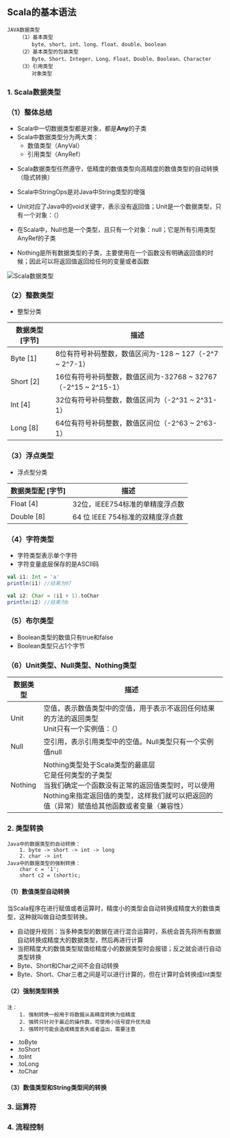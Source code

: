 ## Scala的基本语法

```
JAVA数据类型
	（1）基本类型
		byte、short、int、long、float、double、boolean
	（2）基本类型的包装类型
		Byte、Short、Integer、Long、Float、Double、Boolean、Character
	（3）引用类型
		对象类型
```

### 1. Scala数据类型

### （1）整体总结

- Scala中一切数据类型都是对象，都是**Any**的子类
- Scala中数据类型分为两大类：
  - 数值类型（AnyVal）
  - 引用类型（AnyRef）

<!--注：不管是数值类型还是引用类型，都是对象-->

- Scala数据类型任然遵守，低精度的数值类型向高精度的数值类型的自动转换（隐式转换）

- Scala中StringOps是对Java中String类型的增强

- Unit对应了Java中的void关键字，表示没有返回值；Unit是一个数据类型，只有一个对象：（）

- 在Scala中，Null也是一个类型，且只有一个对象：null；它是所有引用类型AnyRef的子类

- Nothing是所有数据类型的子类，主要使用在一个函数没有明确返回值的时候；因此可以将返回值返回给任何的变量或者函数

<img src="E:\CharlieTao.github.sources\BigData\Pictures\Scala\Scala数据类型\Scala数据类型.jpg" alt="Scala数据类型"  />



### （2）整数类型

- 整型分类

| 数据类型 [字节] | 描述                                                         |
| --------------- | ------------------------------------------------------------ |
| Byte [1]        | 8位有符号补码整数，数值区间为-128 ~ 127（-2^7 ~ 2^7-1）      |
| Short [2]       | 16位有符号补码整数，数值区间为-32768 ~ 32767（-2^15 ~ 2^15-1） |
| Int [4]         | 32位有符号补码整数，数值区间为（-2^31 ~ 2^31-1）             |
| Long [8]        | 64位有符号补码整数，数值区间位（-2^63 ~ 2^63-1）             |

<!--注：2^10 = 1K	2^20 = 1M	2^30 = 1G-->

### （3）浮点类型

- 浮点型分类

| 数据类型配 [字节] | 描述                             |
| ----------------- | -------------------------------- |
| Float [4]         | 32位，IEEE754标准的单精度浮点数  |
| Double [8]        | 64 位 IEEE 754标准的双精度浮点数 |

<!--注：在Scala中默认整数是Int类型，小数是Double类型-->

### （4）字符类型

- 字符类型表示单个字符
- 字符变量底层保存的是ASCII码

```scala
val i1: Int = 'a'
println(i1)	//结果为97

val i2: Char = (i1 + 1).toChar
println(i2)	//结果为b
```

### （5）布尔类型

- Boolean类型的数值只有true和false
- Boolean类型只占1个字节

### （6）Unit类型、Null类型、Nothing类型

| 数据类型 | 描述                                                         |
| -------- | ------------------------------------------------------------ |
| Unit     | 空值，表示数值类型中的空值，用于表示不返回任何结果的方法的返回类型<br />Unit只有一个实例值：（） |
| Null     | 空引用，表示引用类型中的空值。Null类型只有一个实例值null     |
| Nothing  | Nothing类型处于Scala类型的最底层<br />它是任何类型的子类型<br />当我们确定一个函数没有正常的返回值类型时，可以使用Nothing来指定返回值的类型，这样我们就可以把返回的值（异常）赋值给其他函数或者变量（兼容性） |



### 2. 类型转换

```
Java中的数据类型的自动转换：
	1. byte -> short -> int -> long
	2. char -> int
Java中的数据类型的强制转换：
	char c = '1';
	short c2 = (short)c;
```

#### （1）数值类型自动转换

当Scala程序在进行赋值或者运算时，精度小的类型会自动转换成精度大的数值类型，这种就叫做自动类型转换。

- 自动提升规则：当多种类型的数据在进行混合运算时，系统会首先将所有数据自动转换成精度大的数据类型，然后再进行计算
- 当把精度大的数值类型赋值给精度小的数据类型时会报错；反之就会进行自动类型转换
- Byte、Short和Char之间不会自动转换
- Byte、Short、Char三者之间是可以进行计算的，但在计算时会转换成Int类型

<!--注：当Byte类型和Short类型相加时，返回值是Int-->

#### （2）强制类型转换

```
注：
	1. 强制转换一般用于将数据从高精度转换为低精度
	2. 强转只针对于最近的操作数，可使用小括号提升优先级
	3. 强转时可能会造成精度丢失或者溢出，需要注意
```

- .toByte
- .toShort
- .toInt
- .toLong 
- .toChar

#### （3）数值类型和String类型间的转换



### 3. 运算符

### 4. 流程控制
